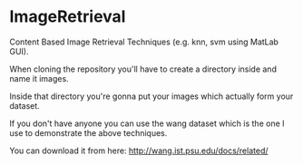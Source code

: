 ImageRetrieval
==============

Content Based Image Retrieval Techniques (e.g. knn, svm using MatLab GUI).

When cloning the repository you'll have to create a directory inside and name it images.

Inside that directory you're gonna put your images which actually form your dataset.

If you don't have anyone you can use the wang dataset which is the one I use to demonstrate the above techniques.

You can download it from here: http://wang.ist.psu.edu/docs/related/

